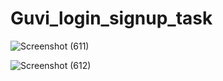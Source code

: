 # Guvi_login_signup_task


![Screenshot (611)](https://user-images.githubusercontent.com/65777075/209335557-8451100a-1966-49e5-b27e-2891ff2b45c3.png)

![Screenshot (612)](https://user-images.githubusercontent.com/65777075/209335577-4c8d1a45-eec2-477d-8fcd-eb6289fd7746.png)
